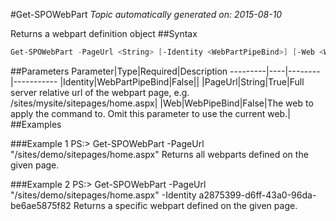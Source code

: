 #Get-SPOWebPart
*Topic automatically generated on: 2015-08-10*

Returns a webpart definition object
##Syntax
```powershell
Get-SPOWebPart -PageUrl <String> [-Identity <WebPartPipeBind>] [-Web <WebPipeBind>]
```


##Parameters
Parameter|Type|Required|Description
---------|----|--------|-----------
|Identity|WebPartPipeBind|False||
|PageUrl|String|True|Full server relative url of the webpart page, e.g. /sites/mysite/sitepages/home.aspx|
|Web|WebPipeBind|False|The web to apply the command to. Omit this parameter to use the current web.|
##Examples

###Example 1
    PS:> Get-SPOWebPart -PageUrl "/sites/demo/sitepages/home.aspx"
Returns all webparts defined on the given page.

###Example 2
    PS:> Get-SPOWebPart -PageUrl "/sites/demo/sitepages/home.aspx" -Identity a2875399-d6ff-43a0-96da-be6ae5875f82
Returns a specific webpart defined on the given page.
<!-- Ref: 1B038C86EFF907F85423A2ED3A6BE051 -->